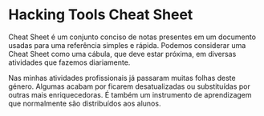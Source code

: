 # Hacking Tools Cheat Sheet

Cheat Sheet é um conjunto conciso de notas presentes em um documento usadas para uma referência simples e rápida. Podemos considerar uma Cheat Sheet como uma cábula, que deve estar próxima, em diversas atividades que fazemos diariamente.

Nas minhas atividades profissionais já passaram muitas folhas deste género. Algumas acabam por ficarem desatualizadas ou substituídas por outras mais enriquecedoras. É também um instrumento de aprendizagem que normalmente são distribuídos aos alunos.
